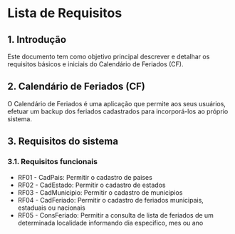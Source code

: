 # Lista de Requisitos

## 1. Introdução

Este documento tem como objetivo principal descrever e detalhar os
requisitos básicos e iniciais do Calendário de Feriados (CF).

## 2. Calendário de Feriados (CF)

O Calendário de Feriados é uma aplicação que permite aos
seus usuários, efetuar um backup dos feriados cadastrados para incorporá-los ao próprio sistema.

## 3. Requisitos do sistema

### 3.1. Requisitos funcionais

* RF01 - CadPais: Permitir o cadastro de paises
* RF02 - CadEstado: Permitir o cadastro de estados
* RF03 - CadMunicipio: Permitir o cadastro de municipios
* RF04 - CadFeriado: Permitir o cadastro de feriados municipais, estaduais ou nacionais
* RF05 - ConsFeriado: Permitir a consulta de lista de feriados de um determinada localidade informando dia especifico, mes ou ano
